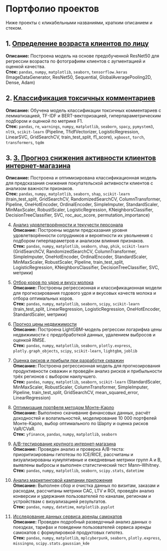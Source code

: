 # Портфолио проектов

Ниже проекты с кликабельными названиями, кратким описанием и стеком.

## 1. [Определение возраста клиентов по лицу](https://github.com/Akim-norfeg/Portfolio-DS-ML/blob/main/projects%20ds%20ml/Определение%20возраста%20клиентов%20по%20лицу.ipynb)  
   **Описание:** Построена модель на основе предобученной ResNet50 для регрессии возраста по фотографиям клиентов с аугментацией и оценкой качества.  
   **Стек:** `pandas`, `numpy`, `matplotlib`, `seaborn`, `tensorflow.keras` (ImageDataGenerator, ResNet50, Sequential, GlobalAveragePooling2D, Dense, Adam)

## 2. [Классификация токсичных комментариев](https://github.com/Akim-norfeg/Portfolio-DS-ML/blob/main/projects%20ds%20ml/Классификация%20токсичных%20комментариев.ipynb)  
   **Описание:** Обучена модель классификации токсичных комментариев с лемматизацией, TF-IDF и BERT-векторизацией, гиперпараметрическим подбором и оценкой по метрике F1.  
   **Стек:** `pandas`, `re`, `warnings`, `numpy`, `matplotlib`, `seaborn`, `spacy`, `pymystem3`, `nltk`, `scikit-learn` (Pipeline, TfidfVectorizer, LogisticRegression, LinearSVC, GridSearchCV, train_test_split, f1_score), `xgboost`, `torch`, `transformers`, `tqdm`

## 3. [3. Прогноз снижения активности клиентов интернет-магазина](https://github.com/Akim-norfeg/Portfolio-DS-ML/blob/main/projects%20ds%20ml/Прогноз%20снижения%20активности%20клиентов%20интернет-магазина.ipynb)  
   **Описание:** Построена и оптимизирована классификационная модель для предсказания снижения покупательской активности клиентов с анализом важности признаков.  
   **Стек:** `pandas`, `numpy`, `matplotlib`, `seaborn`, `shap`, `scikit-learn` (train_test_split, GridSearchCV, RandomizedSearchCV, ColumnTransformer, Pipeline, OneHotEncoder, OrdinalEncoder, SimpleImputer, StandardScaler, MinMaxScaler, RobustScaler, LogisticRegression, KNeighborsClassifier, DecisionTreeClassifier, SVC, roc_auc_score, permutation_importance)

4. [Анализ удовлетворённости и текучести персонала](https://github.com/Akim-norfeg/Portfolio-DS-ML/blob/main/projects%20ds%20ml/Анализ%20удовлетворённости%20и%20текучести%20персонала.ipynb)  
   **Описание:** Построены модели предсказания уровня удовлетворённости сотрудников и вероятности их увольнения с подбором гиперпараметров и анализом влияния признаков.  
   **Стек:** `pandas`, `numpy`, `matplotlib`, `seaborn`, `shap`, `phik`, `scikit-learn` (GridSearchCV, RandomizedSearchCV, ColumnTransformer, SimpleImputer, OneHotEncoder, OrdinalEncoder, StandardScaler, MinMaxScaler, RobustScaler, Pipeline, train_test_split, LogisticRegression, KNeighborsClassifier, DecisionTreeClassifier, SVC, метрики)

5. [Отбор коров по удою и вкусу молока](https://github.com/Akim-norfeg/Portfolio-DS-ML/blob/main/projects%20ds%20ml/Отбор%20коров%20по%20удою%20и%20вкусу%20молока.ipynb)  
   **Описание:** Построены регрессионная и классификационная модели для прогнозирования годового удоя и вкусовых качеств молока и отбора оптимальных коров.  
   **Стек:** `pandas`, `numpy`, `matplotlib`, `seaborn`, `scipy`, `scikit-learn` (train_test_split, LinearRegression, LogisticRegression, OneHotEncoder, StandardScaler, метрики)

6. [Прогноз цены недвижимости](https://github.com/Akim-norfeg/Portfolio-DS-ML/blob/main/projects%20ds%20ml/Прогноз%20цены%20недвижимости.ipynb)  
   **Описание:** Построена LightGBM-модель регрессии логарифма цены недвижимости с предобработкой данных, удалением выбросов и оценкой RMSE.  
   **Стек:** `pandas`, `numpy`, `matplotlib`, `seaborn`, `plotly.express`, `plotly.graph_objects`, `scipy`, `scikit-learn`, `lightgbm`, `joblib`

7. [Оценка рисков и прибыли при разработке скважин](https://github.com/Akim-norfeg/Portfolio-DS-ML/blob/main/projects%20ds%20ml/Оценка%20рисков%20и%20прибыли%20при%20разработке%20скважин.ipynb)  
   **Описание:** Построена регрессионная модель для прогнозирования продуктивности скважин и проведён анализ рисков и прибыльности трёх регионов с выбором наилучшего.  
   **Стек:** `pandas`, `numpy`, `matplotlib`, `seaborn`, `scikit-learn` (StandardScaler, MinMaxScaler, RobustScaler, ColumnTransformer, SimpleImputer, Pipeline, train_test_split, GridSearchCV, mean_squared_error, LinearRegression)

8. [Оптимизация портфеля методом Монте-Карло](https://github.com/Akim-norfeg/Portfolio-DS-ML/blob/main/projects%20ds%20ml/Оптимизация%20портфеля%20методом%20Монте-Карло.ipynb)  
   **Описание:** Выполнено скачивание финансовых данных, расчёт доходностей и волатильностей, моделирование 10 000 портфелей Монте-Карло, выбор оптимального по Шарпу и оценка рисков VaR/CVaR.  
   **Стек:** `yfinance`, `pandas`, `numpy`, `matplotlib`, `seaborn`

9. [A/B-тестирование крупного интернет-магазина](https://github.com/Akim-norfeg/Portfolio-DS-ML/blob/main/projects%20data%20analyst/AB-тестирование%20крупного%20интернет-магазина.ipynb)  
   **Описание:** Проведен анализ и проверка A/B-теста: приоритизированы гипотезы по ICE/RICE, рассчитаны и визуализированы кумулятивные и ежедневные метрики групп A и B, выявлены выбросы и выполнен статистический тест Mann–Whitney.  
   **Стек:** `pandas`, `numpy`, `matplotlib`, `seaborn`, `scipy.stats`, `datetime`

10. [Анализ маркетинговой кампании приложения](https://github.com/Akim-norfeg/Portfolio-DS-ML/blob/main/projects%20data%20analyst/Анализ%20маркетинговой%20кампании%20приложения.ipynb)  
    **Описание:** Выполнен сбор и очистка данных по визитам, заказам и расходам, рассчитаны метрики CAC, LTV и ROI, проведён анализ конверсии и удержания пользователей по каналам, регионам и устройствам с визуализацией результатов.  
    **Стек:** `pandas`, `numpy`, `datetime`, `matplotlib.pyplot`

11. [Исследование данных сервиса аренды самокатов](https://github.com/Akim-norfeg/Portfolio-DS-ML/blob/main/projects%20ds%20ml/Исследование%20данных%20сервиса%20аренды%20самокатов.ipynb)  
    **Описание:** Проведен подробный разведочный анализ данных о поездках, тарифах и поведении пользователей сервиса аренды самокатов с формулировкой продуктовых гипотез.  
    **Стек:** `pandas`, `numpy`, `matplotlib`, `mplcyberpunk`, `seaborn`, `plotly.express`, `missingno`, `scipy.stats.gaussian_kde`
